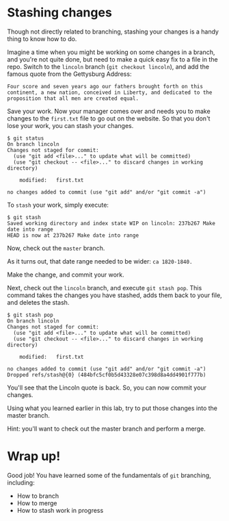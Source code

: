 # Stashing changes

Though not directly related to branching, stashing your changes is a handy thing to know how to do.  

Imagine a time when you might be working on some changes in a branch, and you're not quite done, but need to make a quick easy fix to a file in the repo.  Switch to the `lincoln` branch (`git checkout lincoln`), and add the famous quote from the Gettysburg Address:

```
Four score and seven years ago our fathers brought forth on this continent, a new nation, conceived in Liberty, and dedicated to the proposition that all men are created equal.
```

Save your work.  Now your manager comes over and needs you to make changes to the `first.txt` file to go out on the website.  So that you don't lose your work, you can stash your changes.

```
$ git status
On branch lincoln
Changes not staged for commit:
  (use "git add <file>..." to update what will be committed)
  (use "git checkout -- <file>..." to discard changes in working directory)

	modified:   first.txt

no changes added to commit (use "git add" and/or "git commit -a")
```

To `stash` your work, simply execute:

```
$ git stash
Saved working directory and index state WIP on lincoln: 237b267 Make date into range
HEAD is now at 237b267 Make date into range
```

Now, check out the `master` branch.

As it turns out, that date range needed to be wider: `ca 1820-1840.`

Make the change, and commit your work.

Next, check out the `lincoln` branch, and execute `git stash pop`.  This command takes the changes you have stashed, adds them back to your file, and deletes the stash.

```
$ git stash pop
On branch lincoln
Changes not staged for commit:
  (use "git add <file>..." to update what will be committed)
  (use "git checkout -- <file>..." to discard changes in working directory)

	modified:   first.txt

no changes added to commit (use "git add" and/or "git commit -a")
Dropped refs/stash@{0} (484bfc5cf0b5d43328e07c398d8a4dd4901f777b)
```

You'll see that the Lincoln quote is back.  So, you can now commit your changes.

Using what you learned earlier in this lab, try to put those changes into the master branch.

Hint: you'll want to check out the master branch and perform a merge.

# Wrap up!

Good job! You have learned some of the fundamentals of `git` branching, including:

* How to branch
* How to merge
* How to stash work in progress
